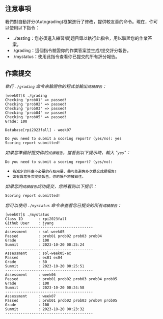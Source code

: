 ## 注意事項

我們對自動評分(Autograding)框架進行了修改，提供較友善的命令。現在，你可以使用以下指令：

- ../testing：您必須進入練習/問題目錄以執行此指令，用以驗證您的作業答案。
- ./grading：這個指令驗證你的作業答案並生成/提交評分報告。
- ./mystatus：使用此指令查看你已提交的所有評分報告。

## 作業提交

*執行 `./grading` 命令來驗證你的程式並輸出`成績報告`：*
```
[week07]$ ./grading
Checking 'prob01' => passed!
Checking 'prob02' => passed!
Checking 'prob03' => passed!
Checking 'prob04' => passed!
Checking 'prob05' => passed!
Grade: 100

Database[rpi2023fall] - week07

Do you need to submit a scoring report? (yes/no): yes
Scoring report submitted!
```

*如果您準備好提交你的`成績報告`，當看到以下提示時，輸入 "`yes`"：*
```
Do you need to submit a scoring report? (yes/no):
```
- `為減少資料庫不必要的存取用量，盡可能避免多次提交成績報告!` 
- `如有異常多次提交報告，你的帳戶將被鎖住。`

*如果您的`成績報告`成功提交，您將看到以下提示：*
```
Scoring report submitted!
```

*您可以使用 `./mystatus` 命令來查看您已提交的所有`成績報告`：*
```shell
[week07]$ ./mystatus
Class ID       : rpi2023fall
Github User    : jyang
----------------------------------------
Assessment     : sol-week05
Passed         : prob01 prob02 prob03 prob04 
Grade          : 100
Summit         : 2023-10-20 00:25:24
----------------------------------------
Assessment     : sol-week05-ex
Passed         : ex01 ex04 
Grade          : 50
Summit         : 2023-10-20 00:25:51
----------------------------------------
Assessment     : week06
Passed         : prob01 prob02 prob03 prob04 prob05 
Grade          : 100
Summit         : 2023-10-20 00:24:58
----------------------------------------
Assessment     : week07
Passed         : prob01 prob02 prob03 prob04 prob05 
Grade          : 100
Summit         : 2023-10-20 00:23:32
----------------------------------------
```